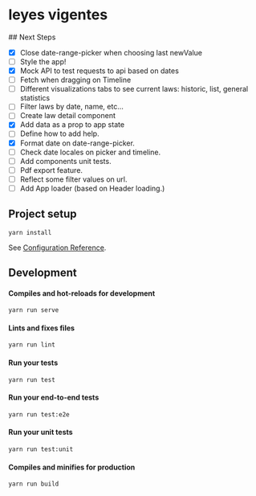 # leyes vigentes

## Next Steps

- [x] Close date-range-picker when choosing last newValue
- [ ] Style the app!
- [x] Mock API to test requests to api based on dates
- [ ] Fetch when dragging on Timeline
- [ ] Different visualizations tabs to see current laws: historic, list, general statistics
- [ ] Filter laws by date, name, etc...
- [ ] Create law detail component
- [x] Add data as a prop to app state
- [ ] Define how to add help.
- [x] Format date on date-range-picker.
- [ ] Check date locales on picker and timeline.
- [ ] Add components unit tests.
- [ ] Pdf export feature.
- [ ] Reflect some filter values on url.
- [ ] Add App loader (based on Header loading.)

## Project setup

```
yarn install
```

See [Configuration Reference](https://cli.vuejs.org/config/).

## Development

#### Compiles and hot-reloads for development

```
yarn run serve
```

#### Lints and fixes files

```
yarn run lint
```

#### Run your tests

```
yarn run test
```

#### Run your end-to-end tests

```
yarn run test:e2e
```

#### Run your unit tests

```
yarn run test:unit
```

#### Compiles and minifies for production

```
yarn run build
```
